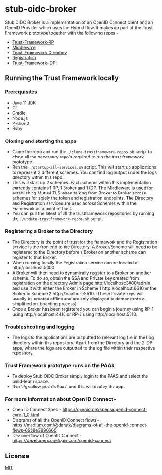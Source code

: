 # stub-oidc-broker

Stub OIDC Broker is a implementation of an OpenID Connect client and an OpenID Provider which uses the Hybrid flow. It makes up part of the Trust Framework prototype together with the following repos -  

 * [Trust-Framework-RP](https://github.com/alphagov/stub-trustframework-rp) 
 * [Middleware](https://github.com/alphagov/middleware-in-the-middle)
 * [Trust-Framework-Directory](https://github.com/alphagov/trust-framework-directory-prototype)
 * [Registration](https://github.com/alphagov/tpp-registration-prototype)
 * [Trust-Framework-IDP](https://github.com/alphagov/trust-framework-idp)

## Running the Trust Framework locally 

### Prerequisites
* Java 11 JDK
* Git
* Gradle
* Node.js 
* Python3
* Ruby

### Cloning and starting the apps 
* Clone the repo and run the `./clone-trustframework-repos.sh` script to clone all the necessary repo's required to run the trust framework prototype.
* Run the `./startup-all-services.sh` script. This will start up applications to represent 2 different schemes. You can find log output under the logs directory within this repo. 
* This will start up 2 schemes. Each scheme within this implementation currently contains 1 RP, 1 Broker and 1 IDP. The Middleware is used for establishing Mutual TLS when talking from Broker to Broker across schemes for solely the token and registration endpoints. The Directory and Registration services are used across Schemes within the Framework as a point of trust. 
* You can pull the latest of all the trustframework repositories  by running the `./update-trustframework-repos.sh` script.


### Registering a Broker to the Directory 
* The Directory is the point of trust for the framework and the Registration service is the frontend to the Directory. A Broker/Scheme will need to be registered to the Directory before a Broker on another scheme can register to that Broker. 
* When running locally the Registration service can be located at http://localhost:5000. 
* A Broker will then need to dynamically register to a Broker on another scheme. To do so, obtain the SSA and Private key created from registration on the directory Admin page http://localhost:3000/admin and use it with either the Broker in Scheme 1 http://localhost:6610 or the Broker in Scheme 2 http://localhost:5510. (These Private keys will usually be created offline and are only displayed to demonstrate a simplified on-boarding process)
* Once a Broker has been registered you can begin a journey using RP-1 using http://localhost:4410 or RP-2 using http://localhost:5510.

### Troubleshooting and logging
* The logs to the applications are outputted to relevant log file in the Log directory within this repository. Apart from the Directory and the 2 IDP apps, where the logs are outputted to the log file within their respective repository. 

### Trust Framework prototype runs on the PAAS 
* To deploy Stub OIDC Broker simply login to the PAAS and select the build-learn space. 
* Run './gradlew pushToPaas' and this will deploy the app. 

### For more information about Open ID Connect - 
* Open ID Connect Spec - https://openid.net/specs/openid-connect-core-1_0.html
* Diagrams of all the OpenID Connect flows - https://medium.com/@darutk/diagrams-of-all-the-openid-connect-flows-6968e3990660
* Dev overflow of OpenID Connect - https://developers.onelogin.com/openid-connect

## License

[MIT](https://github.com/alphagov/stub-oidc-broker/blob/master/LICENCE)
